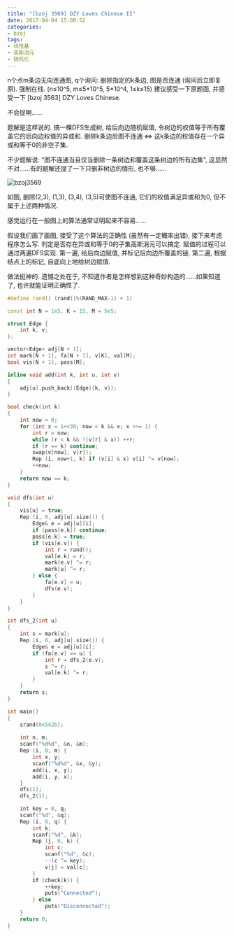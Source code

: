 ```yaml
---
title: "[bzoj 3569] DZY Loves Chinese II"
date: 2017-04-04 15:08:52
categories:
- bzoj
tags:
- 线性基
- 高斯消元
- 随机化
---
```

n个点m条边无向连通图, q个询问: 删除指定的k条边, 图是否连通 (询问后立即复原). 强制在线. (n&le;10^5, m&le;5\*10^5, 5\*10^4, 1&le;k&le;15)
建议感受一下原题面, 并感受一下 [bzoj 3563] DZY Loves Chinese.
<!--more-->
不会捉啊......

题解是这样说的. 搞一棵DFS生成树, 给后向边随机赋值, 令树边的权值等于所有覆盖它的后向边权值的异或和. 删除k条边后图不连通 <=> 这k条边的权值存在一个异或和等于0的非空子集.

不少题解说: "图不连通当且仅当删除一条树边和覆盖这条树边的所有边集", 这显然不对......有的题解还提了一下只删非树边的情形, 也不够......

![bzoj3569](/images/bzoj3569.jpg)

如图, 删除(2,3), (1,3), (3,4), (3,5)可使图不连通, 它们的权值满足异或和为0, 但不属于上述两种情况.

感觉运行在一般图上的算法通常证明起来不容易......

假设我们画了画图, 接受了这个算法的正确性 (虽然有一定概率出错), 接下来考虑程序怎么写. 判定是否存在异或和等于0的子集高斯消元可以搞定. 赋值的过程可以通过两遍DFS实现. 第一遍, 给后向边赋值, 并标记后向边所覆盖的链. 第二遍, 根据结点上的标记, 自底向上地给树边赋值.

做法挺神的. 遗憾之处在于, 不知道作者是怎样想到这种奇妙构造的......如果知道了, 也许就能证明正确性了.

```cpp
#define rand() (rand()%(RAND_MAX-1) + 1)

const int N = 1e5, K = 15, M = 5e5;

struct Edge {
	int k, v;
};

vector<Edge> adj[N + 1];
int mark[N + 1], fa[N + 1], v[K], val[M];
bool vis[N + 1], pass[M];

inline void add(int k, int u, int v)
{
	adj[u].push_back((Edge){k, v});
}

bool check(int k)
{
	int now = 0;
	for (int x = 1<<30; now < k && x; x >>= 1) {
		int r = now;
		while (r < k && !(v[r] & x)) ++r;
		if (r == k) continue;
		swap(v[now], v[r]);
		Rep (i, now+1, k) if (v[i] & x) v[i] ^= v[now];
		++now;
	}
	return now == k;
}

void dfs(int u)
{
	vis[u] = true;
	Rep (i, 0, adj[u].size()) {
		Edge& e = adj[u][i];
		if (pass[e.k]) continue;
		pass[e.k] = true;
		if (vis[e.v]) {
			int r = rand();
			val[e.k] = r;
			mark[e.v] ^= r;
			mark[u] ^= r;
		} else {
			fa[e.v] = u;
			dfs(e.v);
		}
	}
}

int dfs_2(int u)
{
	int s = mark[u];
	Rep (i, 0, adj[u].size()) {
		Edge& e = adj[u][i];
		if (fa[e.v] == u) {
			int r = dfs_2(e.v);
			s ^= r;
			val[e.k] ^= r;
		}
	}
	return s;
}

int main()
{
	srand(0x542b);
	
	int n, m;
	scanf("%d%d", &n, &m);
	Rep (i, 0, m) {
		int x, y;
		scanf("%d%d", &x, &y);
		add(i, x, y);
		add(i, y, x);
	}
	dfs(1);
	dfs_2(1);

	int key = 0, q;
	scanf("%d", &q);
	Rep (i, 0, q) {
		int k;
		scanf("%d", &k);
		Rep (j, 0, k) {
			int c;
			scanf("%d", &c);
			--(c ^= key);
			v[j] = val[c];
		}
		if (check(k)) {
			++key;
			puts("Connected");
		} else
			puts("Disconnected");
	}
	return 0;
}
```